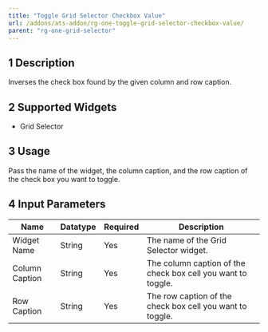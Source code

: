 ```yaml
---
title: "Toggle Grid Selector Checkbox Value"
url: /addons/ats-addon/rg-one-toggle-grid-selector-checkbox-value/
parent: "rg-one-grid-selector"
---
```


## 1 Description

Inverses the check box found by the given column and row caption.

## 2 Supported Widgets

* Grid Selector

## 3 Usage

Pass the name of the widget, the column caption, and the row caption of the check box you want to toggle.

## 4 Input Parameters

Name | Datatype | Required | Description
---- | -------- | -------- | ---------------
Widget Name | String | Yes | The name of the Grid Selector widget.
Column Caption | String | Yes | The column caption of the check box cell you want to toggle.
Row Caption | String | Yes | The row caption of the check box cell you want to toggle.
